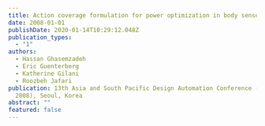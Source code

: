 ```yaml
---
title: Action coverage formulation for power optimization in body sensor networks
date: 2008-01-01
publishDate: 2020-01-14T10:29:12.048Z
publication_types:
  - "1"
authors:
  - Hassan Ghasemzadeh
  - Eric Guenterberg
  - Katherine Gilani
  - Roozbeh Jafari
publication: 13th Asia and South Pacific Design Automation Conference (ASP-DAC
  2008), Seoul, Korea
abstract: ""
featured: false
---
```

